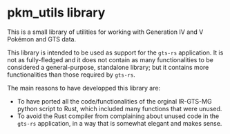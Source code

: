 # pkm\_utils library

This is a small library of utilities for working with Generation IV and V Pokémon and GTS data.

This library is intended to be used as support for the `gts-rs` application.  It is not as fully-fledged and it does not contain as many functionalities to be considered a general-purpose, standalone library; but it contains more functionalities than those required by `gts-rs`.

The main reasons to have developped this library are:

 * To have ported all the code/functionalities of the orginal IR-GTS-MG python script to Rust, which included many functions that were unused.
 * To avoid the Rust compiler from complaining about unused code in the `gts-rs` application, in a way that is somewhat elegant and makes sense.
